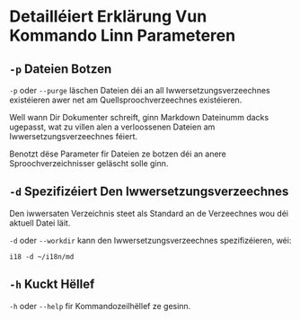 # Detailléiert Erklärung Vun Kommando Linn Parameteren

## `-p` Dateien Botzen

`-p` oder `--purge` läschen Dateien déi an all Iwwersetzungsverzeechnes existéieren awer net am Quellsproochverzeechnes existéieren.

Well wann Dir Dokumenter schreift, ginn Markdown Dateinumm dacks ugepasst, wat zu villen alen a verloossenen Dateien am Iwwersetzungsverzeechnes féiert.

Benotzt dëse Parameter fir Dateien ze botzen déi an anere Sproochverzeichnisser geläscht solle ginn.

## `-d` Spezifizéiert Den Iwwersetzungsverzeechnes

Den iwwersaten Verzeichnis steet als Standard an de Verzeechnes wou déi aktuell Datei läit.

`-d` oder `--workdir` kann den Iwwersetzungsverzeechnes spezifizéieren, wéi:

```
i18 -d ~/i18n/md
```

## `-h` Kuckt Hëllef

`-h` oder `--help` fir Kommandozeilhëllef ze gesinn.